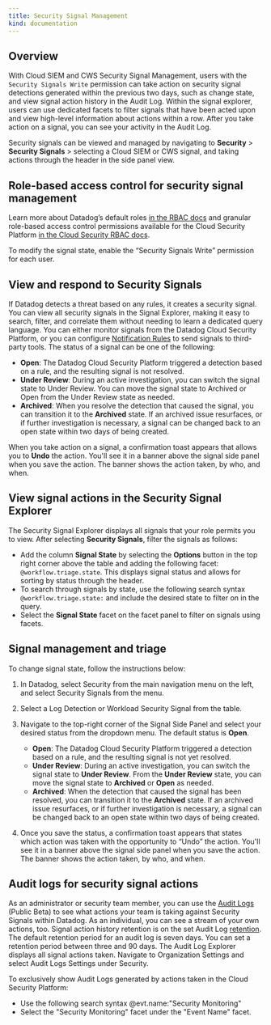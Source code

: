 ```yaml
---
title: Security Signal Management
kind: documentation
---
```

## Overview

With Cloud SIEM and CWS Security Signal Management, users with the `Security Signals Write` permission can take action on security signal detections generated within the previous two days, such as change state, and view signal action history in the Audit Log. Within the signal explorer, users can use dedicated facets to filter signals that have been acted upon and view high-level information about actions within a row. After you take action on a signal, you can see your activity in the Audit Log.

Security signals can be viewed and managed by navigating to **Security** > **Security Signals** > selecting a Cloud SIEM or CWS signal, and taking actions through the header in the side panel view.

## Role-based access control for security signal management

Learn more about Datadog’s default roles [in the RBAC docs][1] and granular role-based access control permissions available for the Cloud Security Platform [in the Cloud Security RBAC docs][2].

To modify the signal state, enable the “Security Signals Write” permission for each user. 

## View and respond to Security Signals

If Datadog detects a threat based on any rules, it creates a security signal. You can view all security signals in the Signal Explorer, making it easy to search, filter, and correlate them without needing to learn a dedicated query language. You can either monitor signals from the Datadog Cloud Security Platform, or you can configure [Notification Rules][3] to send signals to third-party tools. The status of a signal can be one of the following:
* **Open**: The Datadog Cloud Security Platform triggered a detection based on a rule, and the resulting signal is not resolved.
* **Under Review**: During an active investigation, you can switch the signal state to Under Review. You can move the signal state to Archived or Open from the Under Review state as needed.
* **Archived**: When you resolve the detection that caused the signal, you can transition it to the **Archived** state. If an archived issue resurfaces, or if further investigation is necessary, a signal can be changed back to an open state within two days of being created.

When you take action on a signal, a confirmation toast appears that allows you to **Undo** the action. You'll see it in a banner above the signal side panel when you save the action. The banner shows the action taken, by who, and when.

## View signal actions in the Security Signal Explorer

The Security Signal Explorer displays all signals that your role permits you to view. After selecting **Security Signals**, filter the signals as follows:

* Add the column **Signal State** by selecting the **Options** button in the top right corner above the table and adding the following facet: `@workflow.triage.state`. This displays signal status and allows for sorting by status through the header.
* To search through signals by state, use the following search syntax `@workflow.triage.state:` and include the desired state to filter on in the query.
* Select the **Signal State** facet on the facet panel to filter on signals using facets.

## Signal management and triage

To change signal state, follow the instructions below:

1. In Datadog, select Security from the main navigation menu on the left, and select Security Signals from the menu.
2. Select a Log Detection or Workload Security Signal from the table.
3. Navigate to the top-right corner of the Signal Side Panel and select your desired status from the dropdown menu. The default status is **Open**.

    - **Open**: The Datadog Cloud Security Platform triggered a detection based on a rule, and the resulting signal is not yet resolved.
    - **Under Review**: During an active investigation, you can switch the signal state to **Under Review**. From the **Under Review** state, you can move the signal state to **Archived** or **Open** as needed.
    - **Archived**: When the detection that caused the signal has been resolved, you can transition it to the **Archived** state. If an archived issue resurfaces, or if further investigation is necessary, a signal can be changed back to an open state within two days of being created.

4. Once you save the status, a confirmation toast appears that states which action was taken with the opportunity to “Undo” the action. You'll see it in a banner above the signal side panel when you save the action. The banner shows the action taken, by who, and when.

## Audit logs for security signal actions

As an administrator or security team member, you can use the [Audit Logs][4] (Public Beta) to see what actions your team is taking against Security Signals within Datadog. As an individual, you can see a stream of your own actions, too.
Signal action history retention is on the set Audit Log [retention][5]. The default retention period for an audit log is seven days. You can set a retention period between three and 90 days.
The Audit Log Explorer displays all signal actions taken. Navigate to Organization Settings and select Audit Logs Settings under Security.

To exclusively show Audit Logs generated by actions taken in the Cloud Security Platform:
* Use the following search syntax @evt.name:"Security Monitoring" 
* Select the "Security Monitoring" facet under the "Event Name" facet.


[1]: /account_management/rbac/?tab=datadogapplication#pagetitle
[2]: /account_management/rbac/permissions/#cloud-security-platform
[3]: /security_platform/notification_rules/
[4]: /account_management/audit_logs/#overview
[5]: /account_management/audit_logs/#retention



